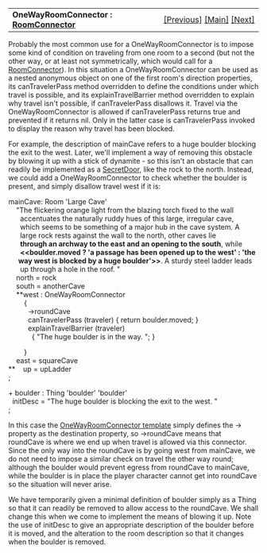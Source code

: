 <table width="100%" data-border="0" data-cellspacing="0"
data-cellpadding="3" data-bgcolor="#C0C0C0">
<colgroup>
<col style="width: 50%" />
<col style="width: 50%" />
</colgroup>
<tbody>
<tr>
<td style="text-align: left;"><strong>OneWayRoomConnector : <a
href="roomconnector.htm">RoomConnector</a><br />
</strong></td>
<td style="text-align: right;"><a
href="autoclosingdoor.htm">[Previous]</a> <a
href="generalintroduction.htm">[Main]</a> <a
href="pathpassage.htm">[Next]</a></td>
</tr>
</tbody>
</table>

  
Probably the most common use for a OneWayRoomConnector is to impose some
kind of condition on traveling from one room to a second (but not the
other way, or at least not symmetrically, which would call for a
[RoomConnector](roomconnector.htm)). In this situation a
OneWayRoomConnector can be used as a nested anonymous object on one of
the first room's direction properties, its canTravelerPass method
overridden to define the conditions under which travel is possible, and
its explainTravelBarrier method overridden to explain why travel isn't
possible, if canTravelerPass disallows it. Travel via the
OneWayRoomConnector is allowed if canTravelerPass returns true and
prevented if it returns nil. Only in the latter case is canTravelerPass
invoked to display the reason why travel has been blocked.  
  
For example, the description of mainCave refers to a huge boulder
blocking the exit to the west. Later, we'll implement a way of removing
this obstacle by blowing it up with a stick of dynamite - so this isn't
an obstacle that can readily be implemented as a
[SecretDoor](secretdoor.htm), like the rock to the north. Instead, we
could add a OneWayRoomConnector to check whether the boulder is present,
and simply disallow travel west if it is:  
  
  
mainCave: Room 'Large Cave'  
    "The flickering orange light from the blazing torch fixed to the wall   
      accentuates the naturally ruddy hues of this large, irregular cave,  
      which seems to be something of a major hub in the cave system. A  
      large rock rests against the wall to the north, other caves lie  
      **through an archway to the east and an opening to the south**, while  
      **\<\<boulder.moved ? 'a passage has been opened up to the west' : 'the   
      way west is blocked by a huge boulder'\>\>**. A sturdy steel ladder leads   
      up through a hole in the roof. "  
    north = rock  
    south = anotherCave  
    **west : OneWayRoomConnector  
        {  
          -\>roundCave  
          canTravelerPass (traveler) { return boulder.moved; }  
          explainTravelBarrier (traveler)   
            { "The huge boulder is in the way. "; }  
  
        }      
    east = squareCave  
**    up = upLadder  
;  
  
+ boulder : Thing 'boulder' 'boulder'   
  initDesc = "The huge boulder is blocking the exit to the west. "  
;  
  
In this case the [OneWayRoomConnector
template](onewayroomconnectortemplate.htm) simply defines the -\>
property as the destination property, so -\>roundCave means that
roundCave is where we end up when travel is allowed via this connector.
Since the only way into the roundCave is by going west from mainCave, we
do not need to impose a similar check on travel the other way round;
although the boulder would prevent egress from roundCave to mainCave,
while the boulder is in place the player character cannot get into
roundCave so the situation will never arise.  
  
We have temporarily given a minimal definition of boulder simply as a
Thing so that it can readily be removed to allow access to the
roundCave. We shall change this when we come to implement the means of
blowing it up. Note the use of initDesc to give an appropriate
description of the boulder before it is moved, and the alteration to the
room description so that it changes when the boulder is removed.  
  
  
  
  
